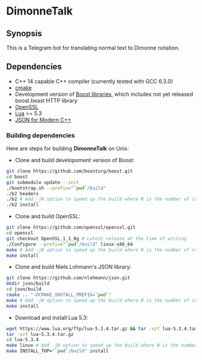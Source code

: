 # DimonneTalk

## Synopsis
This is a Telegram bot for translating normal text to Dimonne notation.

## Dependencies
* C++ 14 capable C++ compiler (currently tested with GCC 6.3.0)
* [cmake](https://cmake.org/)
* Development version of [Boost libraries](http://www.boost.org/), which includes not yet released boost.beast HTTP library
* [OpenSSL](https://www.openssl.org/)
* [Lua](https://www.lua.org/) >= 5.3
* [JSON for Modern C++](https://github.com/nlohmann/json)

### Building dependencies
Here are steps for building **DimonneTalk** on Unix:

* Clone and build developoment version of Boost:

```bash
git clone https://github.com/boostorg/boost.git
cd boost
git submodule update --init
./bootstrap.sh --prefix="`pwd`/build"
./b2 headers
./b2 # Add -jN option to speed up the build where N is the number of concurrent build jobs
./b2 install
```

* Clone and build OpenSSL:

```bash
git clone https://github.com/openssl/openssl.git
cd openssl
git checkout OpenSSL_1_1_0g # Latest release at the time of writing
./Configure --prefix="`pwd`/build" linux-x86_64
make # Add -jN option to speed up the build where N is the number of concurrent build jobs
make install
```

* Clone and build Niels Lohmann's JSON library:

```bash
git clone https://github.com/nlohmann/json.git
mkdir json/build
cd json/build
cmake .. "-DCMAKE_INSTALL_PREFIX=`pwd`"
make # Add -jN option to speed up the build where N is the number of concurrent build jobs
make install
```

* Download and install Lua 5.3:

```bash
wget https://www.lua.org/ftp/lua-5.3.4.tar.gz && tar -xzf lua-5.3.4.tar.gz
tar -xzf lua-5.3.4.tar.gz
cd lua-5.3.4
make linux # Add -jN option to speed up the build where N is the number of concurrent build jobs
make INSTALL_TOP="`pwd`/build" install
```
